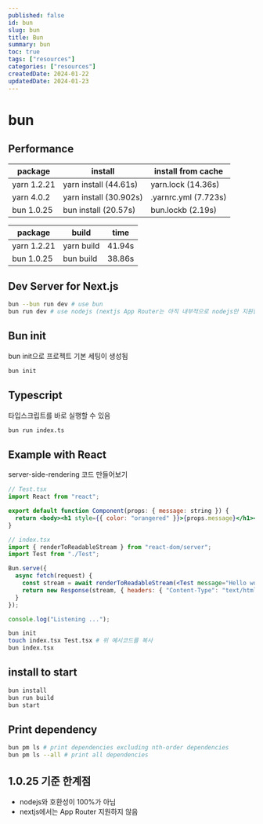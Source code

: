 ```yaml
---
published: false
id: bun
slug: bun
title: Bun
summary: bun
toc: true
tags: ["resources"]
categories: ["resources"]
createdDate: 2024-01-22
updatedDate: 2024-01-23
---
```


# bun

## Performance

| package     | install                | install from cache   |
| ----------- | ---------------------- | -------------------- |
| yarn 1.2.21 | yarn install (44.61s)  | yarn.lock (14.36s)   |
| yarn 4.0.2  | yarn install (30.902s) | .yarnrc.yml (7.723s) |
| bun 1.0.25  | bun install (20.57s)   | bun.lockb (2.19s)    |


| package     | build      | time   |
|-------------|------------|--------|
| yarn 1.2.21 | yarn build | 41.94s |
| bun 1.0.25  | bun build  | 38.86s |

## Dev Server for Next.js
```bash
bun --bun run dev # use bun
bun run dev # use nodejs (nextjs App Router는 아직 내부적으로 nodejs만 지원함)
```

## Bun init
bun init으로 프로젝트 기본 세팅이 생성됨
```bash
bun init
```

## Typescript
타입스크립트를 바로 실행할 수 있음
```bash
bun run index.ts
```

## Example with React

server-side-rendering 코드 만들어보기
```jsx
// Test.tsx
import React from "react";

export default function Component(props: { message: string }) {
  return <body><h1 style={{ color: "orangered" }}>{props.message}</h1></body>;
}

// index.tsx
import { renderToReadableStream } from "react-dom/server";
import Test from "./Test";

Bun.serve({
  async fetch(request) {
    const stream = await renderToReadableStream(<Test message="Hello world!" />);
    return new Response(stream, { headers: { "Content-Type": "text/html" } });
  }
});

console.log("Listening ...");
```

```bash
bun init
touch index.tsx Test.tsx # 위 예시코드를 복사
bun index.tsx
```

## install to start
```bash
bun install
bun run build
bun start
```

## Print dependency
```bash
bun pm ls # print dependencies excluding nth-order dependencies
bun pm ls --all # print all dependencies
```

## 1.0.25 기준 한계점

- nodejs와 호환성이 100%가 아님
- nextjs에서는 App Router 지원하지 않음
